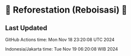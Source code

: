 
# 🌳 Reforestation (Reboisasi) 🌲

## Last Updated

GitHub Actions time: Mon Nov 18 23:20:08 UTC 2024

Indonesia/Jakarta time: Tue Nov 19 06:20:08 WIB 2024
